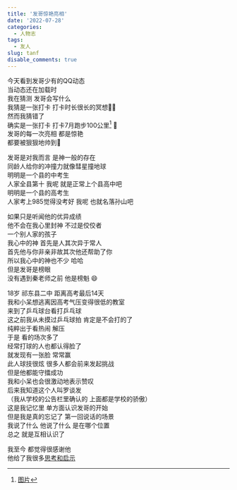 ```yaml
---
title: '发哥惊艳亮相'
date: '2022-07-28'
categories:
  - 人物志
tags:
  - 友人
slug: tanf
disable_comments: true
---
```


今天看到发哥少有的QQ动态  
当动态还在加载时  
我在猜测 发哥会写什么  
我猜是一张打卡 打卡时长很长的冥想🧘‍♂️  
然而我猜错了  
确实是一张打卡 打卡7月跑步100公里[^1] 🏃  
发哥的每一次亮相 都是惊艳  
都要被狠狠地帅到🤩


发哥是对我而言 是神一般的存在  
同龄人给你的冲撞力就像彗星撞地球  
明明是一个县的中考生  
人家全县第十 我呢 就是正常上个县高中吧  
明明是一个县的高考生  
人家考上985觉得没考好 我呢 也就名落孙山吧  

如果只是听闻他的优异成绩  
他不会在我心里封神 不过是佼佼者  
一个别人家的孩子  
我心中的神 首先是人其次异于常人  
首先他与你非亲非故其次他还帮助了你  
所以我心中的神也不少 哈哈  
但是发哥是榜眼  
没有遇到秦老师之前 他是榜魁 😄  

18岁 祁东县二中 距离高考最后14天  
我和小呆想逃离因高考气压变得很低的教室  
来到了乒乓球台看打乒乓球  
这之前我从未摸过乒乓球拍 肯定是不会打的了  
纯粹出于看热闹 解压  
于是 看的场次多了  
经常打球的人也都认得脸了  
就发现有一张脸 常常赢       
此人球技很炫 很多人都会前来发起挑战  
但是他都能守擂成功  
我和小呆也会很激动地表示赞叹  
后来我知道这个人叫罗谈发  
（我从学校的公告栏里确认的 上面都是学校的骄傲）  
这是我记忆里 单方面认识发哥的开始  
但是我是真的忘记了 第一回说话的场景  
我说了什么 他说了什么 是在哪个位置  
总之 就是互相认识了

我至今 都觉得很感谢他  
他给了我很多[思考和启示](/cn/2022/08/23/tanf/)  


[^1]:[图片](/images/Tanf3.png) 









